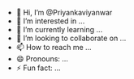 - 👋 Hi, I’m @Priyankaviyanwar
- 👀 I’m interested in ...
- 🌱 I’m currently learning ...
- 💞️ I’m looking to collaborate on ...
- 📫 How to reach me ...
- 😄 Pronouns: ...
- ⚡ Fun fact: ...

<!---
Priyankaviyanwar/Priyankaviyanwar is a ✨ special ✨ repository because its `README.md` (this file) appears on your GitHub profile.
You can click the Preview link to take a look at your changes.
--->
